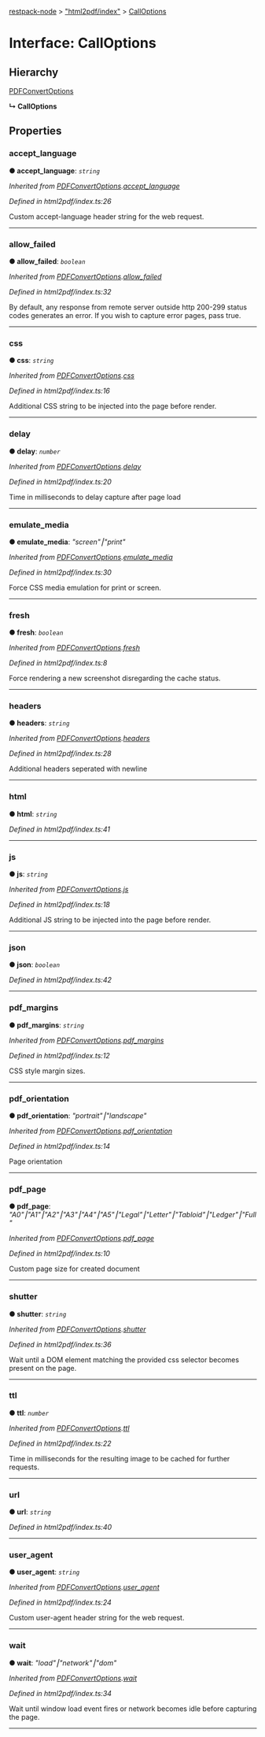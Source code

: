 [restpack-node](../README.md) > ["html2pdf/index"](../modules/_html2pdf_index_.md) > [CallOptions](../interfaces/_html2pdf_index_.calloptions.md)



# Interface: CallOptions

## Hierarchy


 [PDFConvertOptions](_html2pdf_index_.pdfconvertoptions.md)

**↳ CallOptions**








## Properties
<a id="accept_language"></a>

###  accept_language

**●  accept_language**:  *`string`* 

*Inherited from [PDFConvertOptions](_html2pdf_index_.pdfconvertoptions.md).[accept_language](_html2pdf_index_.pdfconvertoptions.md#accept_language)*

*Defined in html2pdf/index.ts:26*



Custom accept-language header string for the web request.




___

<a id="allow_failed"></a>

###  allow_failed

**●  allow_failed**:  *`boolean`* 

*Inherited from [PDFConvertOptions](_html2pdf_index_.pdfconvertoptions.md).[allow_failed](_html2pdf_index_.pdfconvertoptions.md#allow_failed)*

*Defined in html2pdf/index.ts:32*



By default, any response from remote server outside http 200-299 status codes generates an error. If you wish to capture error pages, pass true.




___

<a id="css"></a>

###  css

**●  css**:  *`string`* 

*Inherited from [PDFConvertOptions](_html2pdf_index_.pdfconvertoptions.md).[css](_html2pdf_index_.pdfconvertoptions.md#css)*

*Defined in html2pdf/index.ts:16*



Additional CSS string to be injected into the page before render.




___

<a id="delay"></a>

###  delay

**●  delay**:  *`number`* 

*Inherited from [PDFConvertOptions](_html2pdf_index_.pdfconvertoptions.md).[delay](_html2pdf_index_.pdfconvertoptions.md#delay)*

*Defined in html2pdf/index.ts:20*



Time in milliseconds to delay capture after page load




___

<a id="emulate_media"></a>

###  emulate_media

**●  emulate_media**:  *"screen"⎮"print"* 

*Inherited from [PDFConvertOptions](_html2pdf_index_.pdfconvertoptions.md).[emulate_media](_html2pdf_index_.pdfconvertoptions.md#emulate_media)*

*Defined in html2pdf/index.ts:30*



Force CSS media emulation for print or screen.




___

<a id="fresh"></a>

###  fresh

**●  fresh**:  *`boolean`* 

*Inherited from [PDFConvertOptions](_html2pdf_index_.pdfconvertoptions.md).[fresh](_html2pdf_index_.pdfconvertoptions.md#fresh)*

*Defined in html2pdf/index.ts:8*



Force rendering a new screenshot disregarding the cache status.




___

<a id="headers"></a>

###  headers

**●  headers**:  *`string`* 

*Inherited from [PDFConvertOptions](_html2pdf_index_.pdfconvertoptions.md).[headers](_html2pdf_index_.pdfconvertoptions.md#headers)*

*Defined in html2pdf/index.ts:28*



Additional headers seperated with newline




___

<a id="html"></a>

###  html

**●  html**:  *`string`* 

*Defined in html2pdf/index.ts:41*





___

<a id="js"></a>

###  js

**●  js**:  *`string`* 

*Inherited from [PDFConvertOptions](_html2pdf_index_.pdfconvertoptions.md).[js](_html2pdf_index_.pdfconvertoptions.md#js)*

*Defined in html2pdf/index.ts:18*



Additional JS string to be injected into the page before render.




___

<a id="json"></a>

###  json

**●  json**:  *`boolean`* 

*Defined in html2pdf/index.ts:42*





___

<a id="pdf_margins"></a>

###  pdf_margins

**●  pdf_margins**:  *`string`* 

*Inherited from [PDFConvertOptions](_html2pdf_index_.pdfconvertoptions.md).[pdf_margins](_html2pdf_index_.pdfconvertoptions.md#pdf_margins)*

*Defined in html2pdf/index.ts:12*



CSS style margin sizes.




___

<a id="pdf_orientation"></a>

###  pdf_orientation

**●  pdf_orientation**:  *"portrait"⎮"landscape"* 

*Inherited from [PDFConvertOptions](_html2pdf_index_.pdfconvertoptions.md).[pdf_orientation](_html2pdf_index_.pdfconvertoptions.md#pdf_orientation)*

*Defined in html2pdf/index.ts:14*



Page orientation




___

<a id="pdf_page"></a>

###  pdf_page

**●  pdf_page**:  *"A0"⎮"A1"⎮"A2"⎮"A3"⎮"A4"⎮"A5"⎮"Legal"⎮"Letter"⎮"Tabloid"⎮"Ledger"⎮"Full"* 

*Inherited from [PDFConvertOptions](_html2pdf_index_.pdfconvertoptions.md).[pdf_page](_html2pdf_index_.pdfconvertoptions.md#pdf_page)*

*Defined in html2pdf/index.ts:10*



Custom page size for created document




___

<a id="shutter"></a>

###  shutter

**●  shutter**:  *`string`* 

*Inherited from [PDFConvertOptions](_html2pdf_index_.pdfconvertoptions.md).[shutter](_html2pdf_index_.pdfconvertoptions.md#shutter)*

*Defined in html2pdf/index.ts:36*



Wait until a DOM element matching the provided css selector becomes present on the page.




___

<a id="ttl"></a>

###  ttl

**●  ttl**:  *`number`* 

*Inherited from [PDFConvertOptions](_html2pdf_index_.pdfconvertoptions.md).[ttl](_html2pdf_index_.pdfconvertoptions.md#ttl)*

*Defined in html2pdf/index.ts:22*



Time in milliseconds for the resulting image to be cached for further requests.




___

<a id="url"></a>

###  url

**●  url**:  *`string`* 

*Defined in html2pdf/index.ts:40*





___

<a id="user_agent"></a>

###  user_agent

**●  user_agent**:  *`string`* 

*Inherited from [PDFConvertOptions](_html2pdf_index_.pdfconvertoptions.md).[user_agent](_html2pdf_index_.pdfconvertoptions.md#user_agent)*

*Defined in html2pdf/index.ts:24*



Custom user-agent header string for the web request.




___

<a id="wait"></a>

###  wait

**●  wait**:  *"load"⎮"network"⎮"dom"* 

*Inherited from [PDFConvertOptions](_html2pdf_index_.pdfconvertoptions.md).[wait](_html2pdf_index_.pdfconvertoptions.md#wait)*

*Defined in html2pdf/index.ts:34*



Wait until window load event fires or network becomes idle before capturing the page.




___


